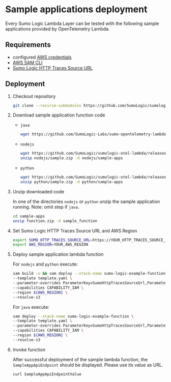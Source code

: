 # Sample applications deployment

Every Sumo Logic Lambda Layer can be tested with the following sample applications provided by OpenTelemetry Lambda.

## Requirements

- configured [AWS credentials](https://docs.aws.amazon.com/cli/latest/userguide/cli-configure-files.html)
- [AWS SAM CLI](https://docs.aws.amazon.com/serverless-application-model/latest/developerguide/install-sam-cli.html)
- [Sumo Logic HTTP Traces Source URL](https://help.sumologic.com/docs/apm/traces/get-started-transaction-tracing/http-traces-source/)

## Deployment

1. Checkout repository

    ```bash
    git clone --recurse-submodules https://github.com/SumoLogic/sumologic-otel-lambda.git
    ```

1. Download sample application function code

    - `java`

        ```bash
        wget https://github.com/SumoLogic-Labs/sumo-opentelemetry-lambda/releases/download/release-java-v1.24.0/java-sample-app.jar -o java/sample-apps/java-sample-app.jar
        ```

    - `nodejs`

        ```bash
        wget https://github.com/SumoLogic/sumologic-otel-lambda/releases/download/release-nodejs-v1.12.0/nodejs-sample-app.zip -o nodejs/sample.zip
        unzip nodejs/sample.zip -d nodejs/sample-apps
        ```

    - `python`

        ```bash
        wget https://github.com/SumoLogic/sumologic-otel-lambda/releases/download/release-python-v1.17.0/python-sample-app.zip -o python/sample.zip
        unzip python/sample.zip -d python/sample-apps
        ```

1. Unzip downloaded code

    In one of the directories `nodejs` or `python` unzip the sample application running. Note: omit step if `java`.

    ```bash
    cd sample-apps
    unzip function.zip -d sample_function
    ```

1. Set Sumo Logic HTTP Traces Source URL and AWS Region

    ```bash
    export SUMO_HTTP_TRACES_SOURCE_URL=https://YOUR_HTTP_TRACES_SOURCE_URL
    export AWS_REGION=YOUR_AWS_REGION
    ```

1. Deploy sample application lambda function

    For `nodejs` and `python` execute:

    ```bash
    sam build -u && sam deploy --stack-name sumo-logic-example-function \
    --template template.yaml \
    --parameter-overrides ParameterKey=SumoHttpTracesSourceUrl,ParameterValue=${SUMO_HTTP_TRACES_SOURCE_URL} \
    --capabilities CAPABILITY_IAM \
    --region ${AWS_REGION} \
    --resolve-s3
    ```

    For `java` execute:

    ```bash
    sam deploy --stack-name sumo-logic-example-function \
    --template template.yaml \
    --parameter-overrides ParameterKey=SumoHttpTracesSourceUrl,ParameterValue=${SUMO_HTTP_TRACES_SOURCE_URL} \
    --capabilities CAPABILITY_IAM \
    --region ${AWS_REGION} \
    --resolve-s3
    ```

1. Invoke function

    After successful deployment of the sample lambda function, the `SampleAppApiEndpoint` should be displayed. Please use its value as URL.

    ```bash
    curl SampleAppApiEndpointValue
    ```
